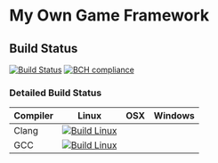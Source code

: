 # My Own Game Framework

## Build Status
[![Build Status](https://travis-ci.org/alexiynew/game_framework.svg?branch=master)](https://travis-ci.org/alexiynew/game_framework)
[![BCH compliance](https://bettercodehub.com/edge/badge/alexiynew/game_framework?branch=master)](https://bettercodehub.com/)

### Detailed Build Status
| Compiler      | Linux | OSX | Windows |
|---------------|-------|-----|---------|
| Clang         | [![Build Linux](https://travis-matrix-badges.herokuapp.com/repos/alexiynew/game_framework/branches/master/1)](https://travis-ci.org/alexiynew/game_framework) |  |      |
| GCC           | [![Build Linux](https://travis-matrix-badges.herokuapp.com/repos/alexiynew/game_framework/branches/master/2)](https://travis-ci.org/alexiynew/game_framework) |  |      |


